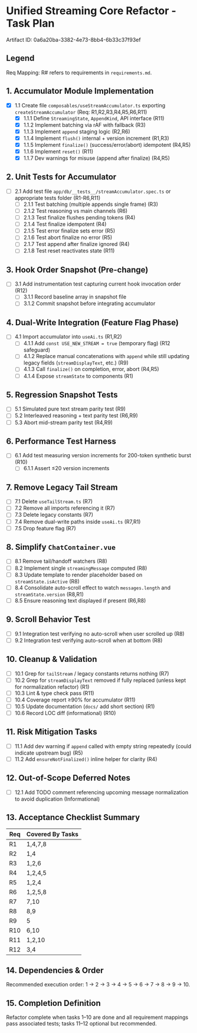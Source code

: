 # Unified Streaming Core Refactor - Task Plan

Artifact ID: 0a6a20ba-3382-4e73-8bb4-6b33c37f93ef

## Legend

Req Mapping: R# refers to requirements in `requirements.md`.

## 1. Accumulator Module Implementation

-   [x] 1.1 Create file `composables/useStreamAccumulator.ts` exporting `createStreamAccumulator` (Req: R1,R2,R3,R4,R5,R6,R11)
    -   [x] 1.1.1 Define `StreamingState`, `AppendKind`, API interface (R11)
    -   [x] 1.1.2 Implement batching via rAF with fallback (R3)
    -   [x] 1.1.3 Implement `append` staging logic (R2,R6)
    -   [x] 1.1.4 Implement `flush()` internal + version increment (R1,R3)
    -   [x] 1.1.5 Implement `finalize()` (success/error/abort) idempotent (R4,R5)
    -   [x] 1.1.6 Implement `reset()` (R11)
    -   [x] 1.1.7 Dev warnings for misuse (append after finalize) (R4,R5)

## 2. Unit Tests for Accumulator

-   [ ] 2.1 Add test file `app/db/__tests__/streamAccumulator.spec.ts` or appropriate tests folder (R1-R6,R11)
    -   [ ] 2.1.1 Test batching (multiple appends single frame) (R3)
    -   [ ] 2.1.2 Test reasoning vs main channels (R6)
    -   [ ] 2.1.3 Test finalize flushes pending tokens (R4)
    -   [ ] 2.1.4 Test finalize idempotent (R4)
    -   [ ] 2.1.5 Test error finalize sets error (R5)
    -   [ ] 2.1.6 Test abort finalize no error (R5)
    -   [ ] 2.1.7 Test append after finalize ignored (R4)
    -   [ ] 2.1.8 Test reset reactivates state (R11)

## 3. Hook Order Snapshot (Pre-change)

-   [ ] 3.1 Add instrumentation test capturing current hook invocation order (R12)
    -   [ ] 3.1.1 Record baseline array in snapshot file
    -   [ ] 3.1.2 Commit snapshot before integrating accumulator

## 4. Dual-Write Integration (Feature Flag Phase)

-   [ ] 4.1 Import accumulator into `useAi.ts` (R1,R2)
    -   [ ] 4.1.1 Add `const USE_NEW_STREAM = true` (temporary flag) (R12 safeguard)
    -   [ ] 4.1.2 Replace manual concatenations with `append` while still updating legacy fields (`streamDisplayText`, etc.) (R9)
    -   [ ] 4.1.3 Call `finalize()` on completion, error, abort (R4,R5)
    -   [ ] 4.1.4 Expose `streamState` to components (R1)

## 5. Regression Snapshot Tests

-   [ ] 5.1 Simulated pure text stream parity test (R9)
-   [ ] 5.2 Interleaved reasoning + text parity test (R6,R9)
-   [ ] 5.3 Abort mid-stream parity test (R4,R9)

## 6. Performance Test Harness

-   [ ] 6.1 Add test measuring version increments for 200-token synthetic burst (R10)
    -   [ ] 6.1.1 Assert ≤20 version increments

## 7. Remove Legacy Tail Stream

-   [ ] 7.1 Delete `useTailStream.ts` (R7)
-   [ ] 7.2 Remove all imports referencing it (R7)
-   [ ] 7.3 Delete legacy constants (R7)
-   [ ] 7.4 Remove dual-write paths inside `useAi.ts` (R7,R1)
-   [ ] 7.5 Drop feature flag (R7)

## 8. Simplify `ChatContainer.vue`

-   [ ] 8.1 Remove tail/handoff watchers (R8)
-   [ ] 8.2 Implement single `streamingMessage` computed (R8)
-   [ ] 8.3 Update template to render placeholder based on `streamState.isActive` (R8)
-   [ ] 8.4 Consolidate auto-scroll effect to watch `messages.length` and `streamState.version` (R8,R1)
-   [ ] 8.5 Ensure reasoning text displayed if present (R6,R8)

## 9. Scroll Behavior Test

-   [ ] 9.1 Integration test verifying no auto-scroll when user scrolled up (R8)
-   [ ] 9.2 Integration test verifying auto-scroll when at bottom (R8)

## 10. Cleanup & Validation

-   [ ] 10.1 Grep for `tailStream` / legacy constants returns nothing (R7)
-   [ ] 10.2 Grep for `streamDisplayText` removed if fully replaced (unless kept for normalization refactor) (R1)
-   [ ] 10.3 Lint & type check pass (R11)
-   [ ] 10.4 Coverage report ≥90% for accumulator (R11)
-   [ ] 10.5 Update documentation (`docs/` add short section) (R1)
-   [ ] 10.6 Record LOC diff (informational) (R10)

## 11. Risk Mitigation Tasks

-   [ ] 11.1 Add dev warning if `append` called with empty string repeatedly (could indicate upstream bug) (R5)
-   [ ] 11.2 Add `ensureNotFinalized()` inline helper for clarity (R4)

## 12. Out-of-Scope Deferred Notes

-   [ ] 12.1 Add TODO comment referencing upcoming message normalization to avoid duplication (Informational)

## 13. Acceptance Checklist Summary

| Req | Covered By Tasks |
| --- | ---------------- |
| R1  | 1,4,7,8          |
| R2  | 1,4              |
| R3  | 1,2,6            |
| R4  | 1,2,4,5          |
| R5  | 1,2,4            |
| R6  | 1,2,5,8          |
| R7  | 7,10             |
| R8  | 8,9              |
| R9  | 5                |
| R10 | 6,10             |
| R11 | 1,2,10           |
| R12 | 3,4              |

## 14. Dependencies & Order

Recommended execution order: 1 → 2 → 3 → 4 → 5 → 6 → 7 → 8 → 9 → 10.

## 15. Completion Definition

Refactor complete when tasks 1–10 are done and all requirement mappings pass associated tests; tasks 11–12 optional but recommended.
